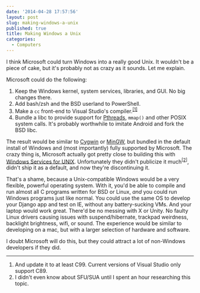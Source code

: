 ```yaml
---
date: '2014-04-28 17:57:56'
layout: post
slug: making-windows-a-unix
published: true
title: Making Windows a Unix
categories:
  - Computers
---
```


I think Microsoft could turn Windows into a really good Unix. It wouldn't be a piece of cake, but it's probably not as crazy as it sounds. Let me explain.

Microsoft could do the following:

1. Keep the Windows kernel, system services, libraries, and GUI. No big changes there.
1. Add bash/zsh and the BSD userland to PowerShell.
1. Make a `cc` front-end to Visual Studio's compiler.<sup>[\[1\]](#ref_1)</sup>
1. Bundle a libc to provide support for [Pthreads](http://en.wikipedia.org/wiki/POSIX_Threads), `mmap()` and other POSIX system calls. It's probably worthwhile to imitate Android and fork the BSD libc.

The result would be similar to [Cygwin](http://www.cygwin.com/) or [MinGW](http://www.mingw.org/), but bundled in the default install of Windows and (most importantly) fully supported by Microsoft. The crazy thing is, Microsoft actually got pretty close to building this with [Windows Services for UNIX](http://en.wikipedia.org/wiki/Windows_Services_for_UNIX). Unfortunately they didn't publicize it much<sup>[\[2\]](#ref_2)</sup>, didn't ship it as a default, and now they're discontinuing it.

That's a shame, because a Unix-compatible Windows would be a very flexible, powerful operating system. With it, you'd be able to compile and run almost all C programs written for BSD or Linux, *and* you could run Windows programs just like normal. You could use the same OS to develop your Django app and test on IE, without any battery-sucking VMs. And your laptop would work great. There'd be no messing with X or Unity. No faulty Linux drivers causing issues with suspend/hibernate, trackpad weirdness, backlight brightness, wifi, or sound. The experience would be similar to developing on a mac, but with a larger selection of hardware and software.

I doubt Microsoft will do this, but they could attract a lot of non-Windows developers if they did.

---

1. <span id="ref_1"></span>And update it to at least C99. Current versions of Visual Studio only support C89.
1. <span id="ref_2"></span>I didn't even know about SFU/SUA until I spent an hour researching this topic.
